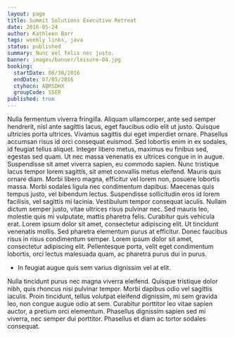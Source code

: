 ```yaml
---
layout: page
title: Summit Solutions Executive Retreat
date: 2016-05-24
author: Kathleen Barr
tags: weekly links, java
status: published
summary: Nunc vel felis nec justo.
banner: images/banner/leisure-04.jpg
booking:
  startDate: 06/30/2016
  endDate: 07/05/2016
  ctyhocn: ABRSDHX
  groupCode: SSER
published: true
---
```

Nulla fermentum viverra fringilla. Aliquam ullamcorper, ante sed semper hendrerit, nisl ante sagittis lacus, eget faucibus odio elit ut justo. Quisque ultricies porta ultrices. Vivamus sagittis dui eget imperdiet ornare. Phasellus accumsan risus id orci consequat euismod. Sed lobortis enim in ex sodales, id feugiat tellus aliquet. Integer libero metus, maximus eu finibus sed, egestas sed quam. Ut nec massa venenatis ex ultrices congue in in augue. Suspendisse sit amet viverra sapien, eu commodo sapien. Nunc tristique lacus tempor lorem sagittis, sit amet convallis metus eleifend.
Mauris quis ornare diam. Morbi libero magna, efficitur vel lorem non, posuere lobortis massa. Morbi sodales ligula nec condimentum dapibus. Maecenas quis tempus justo, vel bibendum lectus. Suspendisse sollicitudin eros id lorem facilisis, vel sagittis mi lacinia. Vestibulum tempor consequat iaculis. Nullam dictum semper justo, vitae ultrices risus pulvinar nec. Sed mauris leo, molestie quis mi vulputate, mattis pharetra felis. Curabitur quis vehicula erat. Lorem ipsum dolor sit amet, consectetur adipiscing elit. Ut tincidunt venenatis mollis. Sed pharetra elementum purus at efficitur. Donec faucibus risus in risus condimentum semper. Lorem ipsum dolor sit amet, consectetur adipiscing elit. Pellentesque porta, velit eget condimentum lobortis, orci lectus malesuada quam, ac pharetra purus dui in purus.

* In feugiat augue quis sem varius dignissim vel at elit.

Nulla tincidunt purus nec magna viverra eleifend. Quisque tristique dolor nibh, quis rhoncus nisi pulvinar tempor. Morbi dapibus odio vel sagittis iaculis. Proin tincidunt, tellus volutpat eleifend dignissim, mi sem gravida leo, non congue augue odio at sem. Curabitur porttitor leo vitae sapien auctor, a pretium orci elementum. Phasellus dignissim sapien sed mi viverra, nec semper dui porttitor. Phasellus et diam ac tortor sodales consequat.
